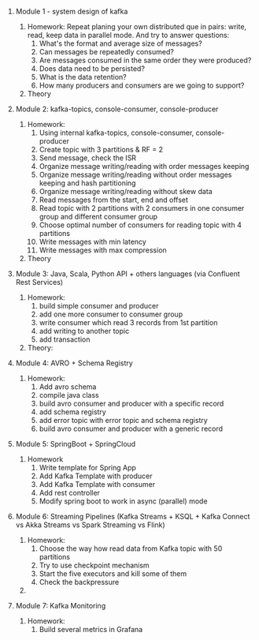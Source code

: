 1. Module 1 - system design of kafka
   1. Homework: Repeat planing your own distributed que in pairs: write, read, keep data in parallel mode. And try to answer questions:
      1. What's the format and average size of messages?
      2. Can messages be repeatedly consumed?
      3. Are messages consumed in the same order they were produced? 
      4. Does data need to be persisted? 
      5. What is the data retention? 
      6. How many producers and consumers are we going to support?
   2. Theory
2. Module 2: kafka-topics, console-consumer, console-producer
    1. Homework: 
       1. Using internal kafka-topics, console-consumer, console-producer
       2. Create topic with 3 partitions & RF = 2
       3. Send message, check the ISR
       4. Organize message writing/reading with order messages keeping
       5. Organize message writing/reading without order messages keeping and hash partitioning
       6. Organize message writing/reading without skew data
       7. Read messages from the start, end and offset
       8. Read topic with 2 partitions with 2 consumers in one consumer group and different consumer group
       9. Choose optimal number of consumers for reading topic with 4 partitions
       10. Write messages with min latency
       11. Write messages with max compression
    2. Theory

3. Module 3: Java, Scala, Python API + others languages (via Confluent Rest Services) 
   1. Homework:
      1. build simple consumer and producer
      2. add one more consumer to consumer group
      3. write consumer which read 3 records from 1st partition
      4. add writing to another topic 
      5. add transaction
   2. Theory:
4. Module 4: AVRO + Schema Registry
   1. Homework:
      1. Add avro schema
      2. compile java class 
      3. build avro consumer and producer  with a specific record 
      4. add schema registry
      5. add error topic with error topic and schema registry
      6. build avro consumer and producer  with a generic record
5. Module 5: SpringBoot + SpringCloud
   1. Homework
      1. Write template for Spring App
      2. Add Kafka Template with producer
      3. Add Kafka Template with consumer
      4. Add rest controller
      5. Modify spring boot to work in async (parallel) mode

6. Module 6: Streaming Pipelines (Kafka Streams + KSQL + Kafka Connect vs Akka Streams vs Spark Streaming vs Flink)
    1. Homework:
       1. Choose the way how read data from Kafka topic with 50 partitions
       2. Try to use checkpoint mechanism 
       3. Start the five executors and kill some of them
       4. Check the backpressure
    2. 

7. Module 7: Kafka Monitoring
   1. Homework:
      1. Build several metrics in Grafana